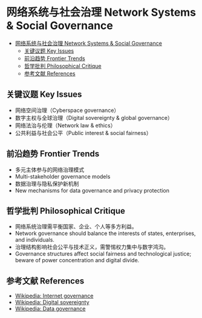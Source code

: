 # 网络系统与社会治理 Network Systems & Social Governance


<!-- TOC START -->

- [网络系统与社会治理 Network Systems & Social Governance](#网络系统与社会治理-network-systems-social-governance)
  - [关键议题 Key Issues](#关键议题-key-issues)
  - [前沿趋势 Frontier Trends](#前沿趋势-frontier-trends)
  - [哲学批判 Philosophical Critique](#哲学批判-philosophical-critique)
  - [参考文献 References](#参考文献-references)

<!-- TOC END -->

## 关键议题 Key Issues

- 网络空间治理（Cyberspace governance）
- 数字主权与全球治理（Digital sovereignty & global governance）
- 网络法治与伦理（Network law & ethics）
- 公共利益与社会公平（Public interest & social fairness）

## 前沿趋势 Frontier Trends

- 多元主体参与的网络治理模式
- Multi-stakeholder governance models
- 数据治理与隐私保护新机制
- New mechanisms for data governance and privacy protection

## 哲学批判 Philosophical Critique

- 网络系统治理需平衡国家、企业、个人等多方利益。
- Network governance should balance the interests of states, enterprises, and individuals.
- 治理结构影响社会公平与技术正义，需警惕权力集中与数字鸿沟。
- Governance structures affect social fairness and technological justice; beware of power concentration and digital divide.

## 参考文献 References

- [Wikipedia: Internet governance](https://en.wikipedia.org/wiki/Internet_governance)
- [Wikipedia: Digital sovereignty](https://en.wikipedia.org/wiki/Digital_sovereignty)
- [Wikipedia: Data governance](https://en.wikipedia.org/wiki/Data_governance)
